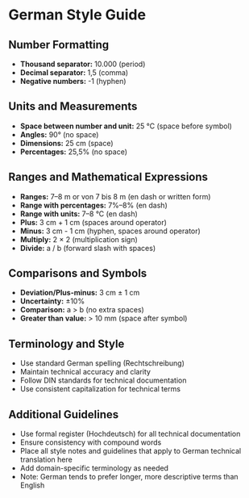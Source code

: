# German Style Guide

## Number Formatting
- **Thousand separator:** 10.000 (period)
- **Decimal separator:** 1,5 (comma)
- **Negative numbers:** -1 (hyphen)

## Units and Measurements
- **Space between number and unit:** 25 °C (space before symbol)
- **Angles:** 90° (no space)
- **Dimensions:** 25 cm (space)
- **Percentages:** 25,5% (no space)

## Ranges and Mathematical Expressions
- **Ranges:** 7–8 m or von 7 bis 8 m (en dash or written form)
- **Range with percentages:** 7%–8% (en dash)
- **Range with units:** 7–8 °C (en dash)
- **Plus:** 3 cm + 1 cm (spaces around operator)
- **Minus:** 3 cm - 1 cm (hyphen, spaces around operator)
- **Multiply:** 2 × 2 (multiplication sign)
- **Divide:** a / b (forward slash with spaces)

## Comparisons and Symbols
- **Deviation/Plus-minus:** 3 cm ± 1 cm
- **Uncertainty:** ±10%
- **Comparison:** a > b (no extra spaces)
- **Greater than value:** > 10 mm (space after symbol)

## Terminology and Style
- Use standard German spelling (Rechtschreibung)
- Maintain technical accuracy and clarity
- Follow DIN standards for technical documentation
- Use consistent capitalization for technical terms

## Additional Guidelines
- Use formal register (Hochdeutsch) for all technical documentation
- Ensure consistency with compound words
- Place all style notes and guidelines that apply to German technical translation here
- Add domain-specific terminology as needed
- Note: German tends to prefer longer, more descriptive terms than English
